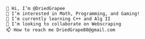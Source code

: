 

    👋 Hi, I’m @DriedGrapee
    👀 I’m interested in Math, Programming, and Gaming!
    🌱 I’m currently learning C++ and Alg II
    💞️ I’m looking to collaborate on Webscraping
    📫 How to reach me DriedGrape80@gmail.com

